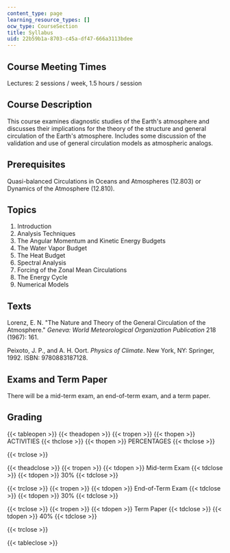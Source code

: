```yaml
---
content_type: page
learning_resource_types: []
ocw_type: CourseSection
title: Syllabus
uid: 22b59b1a-8703-c45a-df47-666a3113bdee
---
```


Course Meeting Times
--------------------

Lectures: 2 sessions / week, 1.5 hours / session

Course Description
------------------

This course examines diagnostic studies of the Earth's atmosphere and discusses their implications for the theory of the structure and general circulation of the Earth's atmosphere. Includes some discussion of the validation and use of general circulation models as atmospheric analogs.

Prerequisites
-------------

Quasi-balanced Circulations in Oceans and Atmospheres (12.803) or Dynamics of the Atmosphere (12.810).

Topics
------

1.  Introduction
2.  Analysis Techniques
3.  The Angular Momentum and Kinetic Energy Budgets
4.  The Water Vapor Budget
5.  The Heat Budget
6.  Spectral Analysis
7.  Forcing of the Zonal Mean Circulations
8.  The Energy Cycle
9.  Numerical Models

Texts
-----

Lorenz, E. N. "The Nature and Theory of the General Circulation of the Atmosphere." _Geneva: World Meteorological Organization Publication_ 218 (1967): 161.

Peixoto, J. P., and A. H. Oort. _Physics of Climate_. New York, NY: Springer, 1992. ISBN: 9780883187128.

Exams and Term Paper
--------------------

There will be a mid-term exam, an end-of-term exam, and a term paper.

Grading
-------

{{< tableopen >}}
{{< theadopen >}}
{{< tropen >}}
{{< thopen >}}
ACTIVITIES
{{< thclose >}}
{{< thopen >}}
PERCENTAGES
{{< thclose >}}

{{< trclose >}}

{{< theadclose >}}
{{< tropen >}}
{{< tdopen >}}
Mid-term Exam
{{< tdclose >}}
{{< tdopen >}}
30%
{{< tdclose >}}

{{< trclose >}}
{{< tropen >}}
{{< tdopen >}}
End-of-Term Exam
{{< tdclose >}}
{{< tdopen >}}
30%
{{< tdclose >}}

{{< trclose >}}
{{< tropen >}}
{{< tdopen >}}
Term Paper
{{< tdclose >}}
{{< tdopen >}}
40%
{{< tdclose >}}

{{< trclose >}}

{{< tableclose >}}